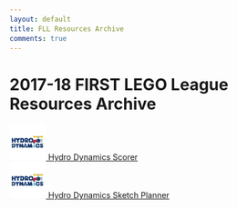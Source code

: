 ```yaml
---
layout: default
title: FLL Resources Archive
comments: true
---
```


<div class="container">

<h1>2017-18 FIRST LEGO League Resources Archive</h1>
<a href="scorer/"><img height="64px" width="64px" src="main.png"> Hydro Dynamics Scorer</a><br>
<a href="drawplan/"><img height="64px" width="64px" src="main.png"> Hydro Dynamics Sketch Planner</a>

</div>
